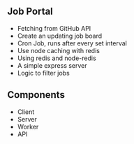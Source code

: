 ## Job Portal
- Fetching from GitHub API
- Create an updating job board
- Cron Job, runs after every set interval
- Use node caching with redis
- Using redis and node-redis
- A simple express server
- Logic to filter jobs


## Components 
- Client
- Server
- Worker
- API
